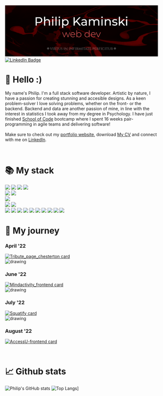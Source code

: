 

![Philip's GitHub Banner](./assets/banner_darkmode.png)
[![LinkedIn Badge](https://img.shields.io/twitter/url?label=LinkedIn&logo=LinkedIn&style=social&url=https%3A%2F%2Fwww.linkedin.com%2Fin%2Fkaminskp%2F)](https://www.linkedin.com/in/kaminskp/)


# 👋 Hello :)

My name's Philip. I'm a full stack software developer.  Artistic by nature, I have a passion for creating stunning and accesible designs. As a keen problem-solver I love solving problems, whether on the front- or the backend. Backend and data are another passion of mine, in line with the interest in statistics I took away from my degree in Psychology. I have just finished [School of Code](www.schoolofcode.com) bootcamp where I spent 16 weeks pair-programming in agile teams and delivering software!</br>
</br>
Make sure to check out my [portfolio website](https://www.philip-kaminski.tech/), download <a href="./assets/PK_CV.pdf" target=”_blank”>My CV</a> and connect with me on [LinkedIn](https://www.linkedin.com/in/kaminskp/).
</br>
</br>
</br>

# 📚 My stack

![](https://img.shields.io/badge/Code-React.js-informational?style=flat&logo=react&logoColor=white&color=4AB197)
![](https://img.shields.io/badge/Code-Next.js-informational?style=flat&logo=nextdotjs&logoColor=white&color=4AB197)
![](https://img.shields.io/badge/Code-SQL-informational?style=flat&logo=postgresql&logoColor=white&color=4AB197)
![](https://img.shields.io/badge/Code-JavaScript-informational?style=flat&logo=JavaScript&logoColor=white&color=4AB197)
</br>
![](https://img.shields.io/badge/Style-CSS-informational?style=flat&logo=css3&logoColor=white&color=b80087)
![](https://img.shields.io/badge/Style-Styled_Components-informational?style=flat&logo=styled-components&logoColor=white&color=b80087)
</br>
![](https://img.shields.io/badge/Libraries-ChakraUI-informational?style=flat&logo=chakraui&logoColor=white&color=green)
</br>
![](https://img.shields.io/badge/Test-Jest-informational?style=flat&logo=jest&logoColor=white&color=ff5100) ![](https://img.shields.io/badge/Test-React_Testing_Library-informational?style=flat&logo=testinglibrary&logoColor=white&color=ff5100) 
</br>
![](https://img.shields.io/badge/Tools-Vercel-informational?style=flat&logo=vercel&logoColor=white&color=332df7) ![](https://img.shields.io/badge/Tools-Auth0-informational?style=flat&logo=auth0&logoColor=white&color=332df7)
![](https://img.shields.io/badge/Tools-Netlify-informational?style=flat&logo=netlify&logoColor=white&color=332df7) ![](https://img.shields.io/badge/Tools-Auth0-informational?style=flat&logo=auth0&logoColor=white&color=332df7)
![](https://img.shields.io/badge/Tools-AWS-informational?style=flat&logo=amazonaws&logoColor=white&color=332df7)
![](https://img.shields.io/badge/Tools-NPM-informational?style=flat&logo=npm&logoColor=white&color=332df7)
![](https://img.shields.io/badge/Tools-GitHub-informational?style=flat&logo=GitHub&logoColor=white&color=332df7)
![](https://img.shields.io/badge/Tools-Postman-informational?style=flat&logo=Postman&logoColor=white&color=332df7)
![](https://img.shields.io/badge/Tools-Gimp-informational?style=flat&logo=gimp&logoColor=white&color=332df7)
![](https://img.shields.io/badge/Tools-Inkscape-informational?style=flat&logo=inkscape&logoColor=white&color=332df7)

# 🚀 My journey

### April '22

[![Tribute_page_chesterton card](https://github-readme-stats.vercel.app/api/pin/?username=aureaflamma&repo=tribute_page_chesterton&&bg_color=90,000000,9f0909&text_color=FFFFFF&title_color=FFFFFF&icon_color=cd8484)](https://github.com/AureaFlamma/tribute_page_chesterton)
</br>
<img src="https://user-images.githubusercontent.com/101634716/188674681-6813e567-cf55-4f4a-8eb5-4d9f3f9cf5f4.png" alt="drawing" width="50"/>
</br>
### June '22
[![Mindactivity_frontend card](https://github-readme-stats.vercel.app/api/pin/?username=aureaflamma&repo=mindactivity_frontend&bg_color=90,000000,9f0909&text_color=FFFFFF&title_color=FFFFFF&icon_color=cd8484)](https://github.com/AureaFlamma/mindactivity_frontend)
</br>
<img src="https://user-images.githubusercontent.com/101634716/188674681-6813e567-cf55-4f4a-8eb5-4d9f3f9cf5f4.png" alt="drawing" width="50"/>
</br>
### July '22
[![Squatify card](https://github-readme-stats.vercel.app/api/pin/?username=aureaflamma&repo=Squatify-App&bg_color=90,000000,9f0909&text_color=FFFFFF&title_color=FFFFFF&icon_color=cd8484)](https://github.com/AureaFlamma/mindactivity_frontend)
</br>
<img src="https://user-images.githubusercontent.com/101634716/188674681-6813e567-cf55-4f4a-8eb5-4d9f3f9cf5f4.png" alt="drawing" width="50"/>
</br>
### August '22
[![AccessU-frontend card](https://github-readme-stats.vercel.app/api/pin/?username=aureaflamma&repo=AccessU-frontend&bg_color=90,000000,9f0909&text_color=FFFFFF&title_color=FFFFFF&icon_color=cd8484)](https://github.com/AureaFlamma/mindactivity_frontend)

</br>

# 📈 Github stats

<!--This can be used to create a new theme- just fork the repo-->

![Philip's GitHub stats](https://github-readme-stats.vercel.app/api?username=aureaflamma&count_private=true&show_icons=true&bg_color=106,000000,9f0909,9f0909&text_color=FFFFFF&title_color=FFFFFF&icon_color=cd8484)
![Top Langs](https://github-readme-stats.vercel.app/api/top-langs/?username=aureaflamma&show_icons=true&layout=compact&bg_color=106,000000,9f0909,9f0909&text_color=FFFFFF&title_color=FFFFFF&icon_color=cd8484)]
</br>
</br>
</br>





</details>

<!---
AureaFlamma/AureaFlamma is a ✨ special ✨ repository because its `README.md` (this file) appears on your GitHub profile.
You can click the Preview link to take a look at your changes.


PLAN:
1. Deploy Tribute
2. Readme for Tribute

3. Deploy Mindactivity
4. Readme for mindactivity

5. Deploy Squatify
6. Readme for Squatify

7. Portfolio website
8. Photo
--->
